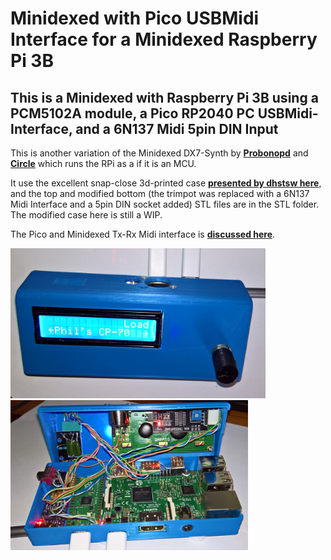 # Minidexed with Pico USBMidi Interface for a Minidexed Raspberry Pi 3B

## This is a Minidexed with Raspberry Pi 3B using a PCM5102A module, a Pico RP2040 PC USBMidi-Interface, and a 6N137 Midi 5pin DIN Input

This is another variation of the Minidexed DX7-Synth by [**Probonopd**](https://github.com/probonopd/MiniDexed) and [**Circle**](https://github.com/rsta2/circle) which runs the RPi as a if it is an MCU. 

It use the excellent snap-close 3d-printed case [**presented by dhstsw here**](https://github.com/probonopd/MiniDexed/discussions/165), and the top and modified bottom (the trimpot was replaced with a 6N137 Midi Interface and a 5pin DIN socket added) STL files are in the STL folder. The modified case here is still a WIP. 

The Pico and Minidexed Tx-Rx Midi interface is [**discussed here**]().

<p align="left">
<img src="images/minidexedpicopi2.png" height="240" /> 
<img src="images/minidexedpicopi1.png" height="240" /> 
</p>
